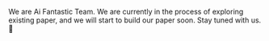 We are Ai Fantastic Team. We are currently in the process of exploring existing paper, and we will start to build our paper soon. Stay tuned with us. 🔵
